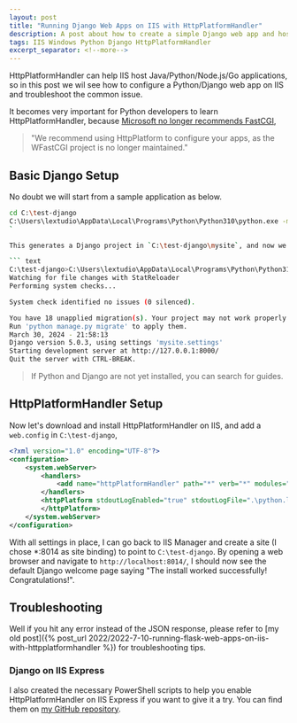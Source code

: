 ```yaml
---
layout: post
title: "Running Django Web Apps on IIS with HttpPlatformHandler"
description: A post about how to create a simple Django web app and host it on IIS with HttpPlatformHandler
tags: IIS Windows Python Django HttpPlatformHandler
excerpt_separator: <!--more-->
---
```


HttpPlatformHandler can help IIS host Java/Python/Node.js/Go applications, so in this post we wil see how to configure a Python/Django web app on IIS and troubleshoot the common issue.

It becomes very important for Python developers to learn HttpPlatformHandler, because [Microsoft no longer recommends FastCGI](https://docs.microsoft.com/visualstudio/python/configure-web-apps-for-iis-windows?view=vs-2022#configure-the-fastcgi-handler),

> "We recommend using HttpPlatform to configure your apps, as the WFastCGI project is no longer maintained."

<!--more-->

## Basic Django Setup

No doubt we will start from a sample application as below.

``` bash
cd C:\test-django
C:\Users\lextudio\AppData\Local\Programs\Python\Python310\python.exe -m django startproject mysite
`

This generates a Django project in `C:\test-django\mysite`, and now we can use a simple command `python.exe .\mysite\manage.py runserver` in the directory of `C:\test-django\` can launch the application at port 8000,

``` text
C:\test-django>C:\Users\lextudio\AppData\Local\Programs\Python\Python310\python.exe .\mysite\manage.py runserver  
Watching for file changes with StatReloader
Performing system checks...

System check identified no issues (0 silenced).

You have 18 unapplied migration(s). Your project may not work properly until you apply the migrations for app(s): admin, auth, contenttypes, sessions.
Run 'python manage.py migrate' to apply them.
March 30, 2024 - 21:58:13
Django version 5.0.3, using settings 'mysite.settings'
Starting development server at http://127.0.0.1:8000/
Quit the server with CTRL-BREAK.
```

> If Python and Django are not yet installed, you can search for guides.

## HttpPlatformHandler Setup

Now let's download and install HttpPlatformHandler on IIS, and add a `web.config` in `C:\test-django`,

``` xml
<?xml version="1.0" encoding="UTF-8"?>
<configuration>
    <system.webServer>
        <handlers>
            <add name="httpPlatformHandler" path="*" verb="*" modules="httpPlatformHandler" resourceType="Unspecified" requireAccess="Script" />
        </handlers>
        <httpPlatform stdoutLogEnabled="true" stdoutLogFile=".\python.log" startupTimeLimit="20" processPath="C:\Users\<user name>\AppData\Local\Programs\Python\Python310\python.exe" arguments=".\mysite\manage.py runserver %HTTP_PLATFORM_PORT%">
        </httpPlatform>
    </system.webServer>
</configuration>
```

With all settings in place, I can go back to IIS Manager and create a site (I chose *:8014 as site binding) to point to `C:\test-django`. By opening a web browser and navigate to `http://localhost:8014/`, I should now see the default Django welcome page saying "The install worked successfully! Congratulations!".

## Troubleshooting

Well if you hit any error instead of the JSON response, please refer to [my old post]({% post_url 2022/2022-7-10-running-flask-web-apps-on-iis-with-httpplatformhandler %}) for troubleshooting tips.

### Django on IIS Express

I also created the necessary PowerShell scripts to help you enable HttpPlatformHandler on IIS Express if you want to give it a try. You can find them on [my GitHub repository](https://github.com/lextm/iisexpress-httpplatformhandler).
